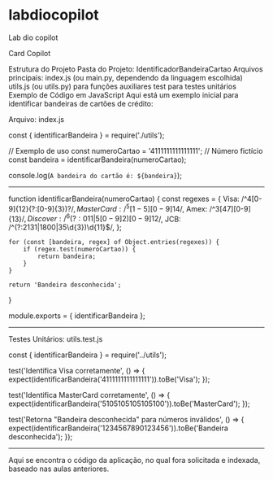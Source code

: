 # labdiocopilot
Lab dio copilot

Card Copilot

Estrutura do Projeto
Pasta do Projeto: IdentificadorBandeiraCartao
Arquivos principais:
index.js (ou main.py, dependendo da linguagem escolhida)
utils.js (ou utils.py) para funções auxiliares
test para testes unitários
Exemplo de Código em JavaScript
Aqui está um exemplo inicial para identificar bandeiras de cartões de crédito:

Arquivo: index.js

const { identificarBandeira } = require('./utils');

// Exemplo de uso
const numeroCartao = '4111111111111111'; // Número fictício
const bandeira = identificarBandeira(numeroCartao);

console.log(`A bandeira do cartão é: ${bandeira}`);

-----

function identificarBandeira(numeroCartao) {
    const regexes = {
        Visa: /^4[0-9]{12}(?:[0-9]{3})?$/,
        MasterCard: /^5[1-5][0-9]{14}$/,
        Amex: /^3[47][0-9]{13}$/,
        Discover: /^6(?:011|5[0-9]{2})[0-9]{12}$/,
        JCB: /^(?:2131|1800|35\d{3})\d{11}$/,
    };

    for (const [bandeira, regex] of Object.entries(regexes)) {
        if (regex.test(numeroCartao)) {
            return bandeira;
        }
    }

    return 'Bandeira desconhecida';
}

module.exports = { identificarBandeira };

----

Testes Unitários: utils.test.js

const { identificarBandeira } = require('../utils');

test('Identifica Visa corretamente', () => {
    expect(identificarBandeira('4111111111111111')).toBe('Visa');
});

test('Identifica MasterCard corretamente', () => {
    expect(identificarBandeira('5105105105105100')).toBe('MasterCard');
});

test('Retorna "Bandeira desconhecida" para números inválidos', () => {
    expect(identificarBandeira('1234567890123456')).toBe('Bandeira desconhecida');
});

------

Aqui se encontra o código da aplicação, no qual fora solicitada e indexada, baseado nas aulas anteriores.

